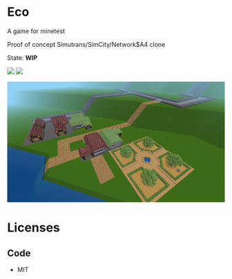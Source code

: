 # Eco

A game for minetest

Proof of concept Simutrans/SimCity/Network$A4 clone

State: **WIP**

![](https://github.com/eco-game/eco/workflows/luacheck/badge.svg)
![](https://github.com/eco-game/eco/workflows/integration-test/badge.svg)

<img src="./menu/background.png"/>

# Licenses

## Code

* MIT
